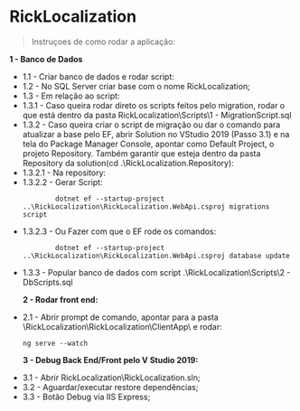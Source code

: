 # RickLocalization 

> Instruçoes de como rodar a aplicação:

<strong>1 - Banco de Dados</strong>

<ul>
<li>1.1 - Criar banco de dados e rodar script:</li>

<li>1.2 - No SQL Server criar base com o nome RickLocalization;</li>

<li>1.3 - Em relação ao script:</li>

<li>1.3.1 - Caso queira rodar direto os scripts feitos pelo migration, rodar o que está dentro da pasta RickLocalization\Scripts\1 - 		MigrationScript.sql	</li>
  
<li>1.3.2 - Caso queira criar o script de migração ou dar o comando para atualizar a base pelo EF, abrir Solution no VStudio 2019 (Passo 3.1) e na tela do Package Manager Console,  apontar como Default Project, o projeto Repository. Também garantir que esteja dentro da pasta Repository da solution(cd .\RickLocalization.Repository):</li>
  
<li>1.3.2.1 - Na repository:</li>
    
<li>1.3.2.2 - Gerar Script:</li>
			
			dotnet ef --startup-project ..\RickLocalization\RickLocalization.WebApi.csproj migrations script			
	          
<li>1.3.2.3 - Ou Fazer com que o EF rode os comandos:</li>
						
			dotnet ef --startup-project ..\RickLocalization\RickLocalization.WebApi.csproj database update
			
<li>1.3.3 - Popular banco de dados com script .\RickLocalization\Scripts\2 - DbScripts.sql</li>

<strong>2 - Rodar front end:</strong>

<li>2.1 - Abrir prompt de comando, apontar para a pasta \RickLocalization\RickLocalization\ClientApp\ e rodar:</li>
		
	ng serve --watch

<strong>3 -  Debug Back End/Front pelo V Studio 2019:</strong>

<li>3.1 - Abrir RickLocalization\RickLocalization.sln;</li>

<li>3.2 - Aguardar/executar restore dependências;</li>

<li>3.3 - Botão Debug via IIS Express;</li>
</ul>
